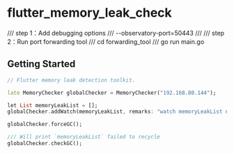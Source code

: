 # flutter_memory_leak_check

/// step 1：Add debugging options
/// --observatory-port=50443
///
/// step 2：Run port forwarding tool
/// cd forwarding_tool
/// go run main.go

## Getting Started
```dart
// Flutter memory leak detection toolkit.

late MemoryChecker globalChecker = MemoryChecker("192.168.80.144");

let List memoryLeakList = [];
globalChecker.addWatch(memoryLeakList, remarks: "watch memoryLeakList note");

globalChecker.forceGC();

/// Will print `memoryLeakList` failed to recycle
globalChecker.checkGC();
```